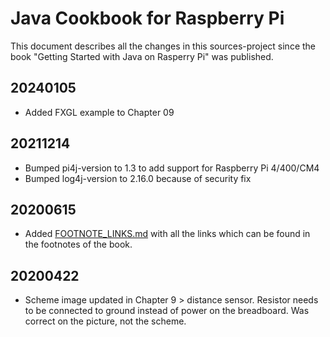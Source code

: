 # Java Cookbook for Raspberry Pi

This document describes all the changes in this sources-project since the book "Getting Started with Java on Rasperry Pi" was published.

## 20240105

* Added FXGL example to Chapter 09

## 20211214 

* Bumped pi4j-version to 1.3 to add support for Raspberry Pi 4/400/CM4
* Bumped log4j-version to 2.16.0 because of security fix

## 20200615

* Added [FOOTNOTE_LINKS.md](FOOTNOTE_LINKS.md) with all the links which can be found in the footnotes of the book.

## 20200422

* Scheme image updated in Chapter 9 > distance sensor. Resistor needs to be connected to ground instead of power on the breadboard. Was correct on the picture, not the scheme.

